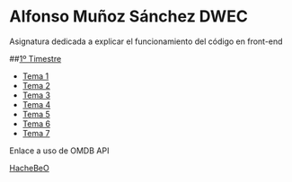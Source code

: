 # Alfonso Muñoz Sánchez DWEC

Asignatura dedicada a explicar el funcionamiento del código en front-end


##[1º Timestre](https://alfonmnz.github.io/DWEC/1ºTrimestre)

* [Tema 1](https://alfonMnz.github.io/DWEC/1ºTrimestre/Tema1)
* [Tema 2](https://alfonMnz.github.io/DWEC/1ºTrimestre/Tema2)
* [Tema 3](https://alfonMnz.github.io/DWEC/1ºTrimestre/Tema3)
* [Tema 4](https://alfonMnz.github.io/DWEC/1ºTrimestre/Tema4)
* [Tema 5](https://alfonMnz.github.io/DWEC/1ºTrimestre/Tema5)
* [Tema 6](https://alfonMnz.github.io/DWEC/1ºTrimestre/Tema6)
* [Tema 7](https://alfonMnz.github.io/DWEC/1ºTrimestre/Tema7)

Enlace a uso de OMDB API

[HacheBeO](http://alfonmnz.github.io/DWEC/HacheBeO/index.html)
